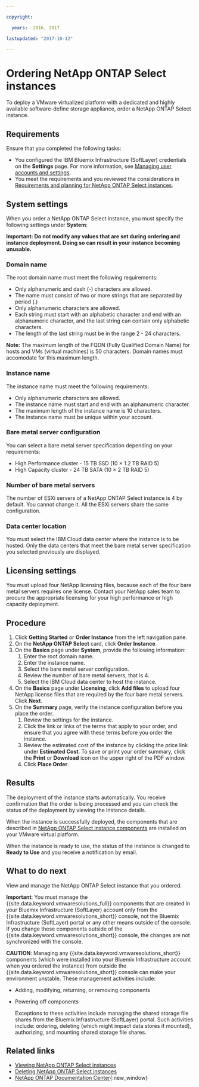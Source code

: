 ```yaml
---

copyright:

  years:  2016, 2017

lastupdated: "2017-10-12"

---
```


# Ordering NetApp ONTAP Select instances

To deploy a VMware virtualized platform with a dedicated and highly available software-define storage appliance, order a NetApp ONTAP Select instance.

## Requirements

Ensure that you completed the following tasks:
*  You configured the IBM Bluemix Infrastructure (SoftLayer) credentials on the **Settings** page. For more information, see [Managing user accounts and settings](../vmonic/useraccount.html).
*  You meet the requirements and you reviewed the considerations in [Requirements and planning for NetApp ONTAP Select instances](np_planning.html).

## System settings

When you order a NetApp ONTAP Select instance, you must specify the following settings under **System**:

**Important: Do not modify any values that are set during ordering and instance deployment. Doing so can result in your instance becoming unusable.**

### Domain name

The root domain name must meet the following requirements:
*  Only alphanumeric and dash (-) characters are allowed.
*  The name must consist of two or more strings that are separated by period (.)
*  Only alphanumeric characters are allowed.
*  Each string must start with an alphabetic character and end with an alphanumeric character, and the last string can contain only
alphabetic characters.
*  The length of the last string must be in the range 2 - 24 characters.

**Note:** The maximum length of the FQDN (Fully Qualified Domain Name) for hosts and VMs (virtual machines) is 50 characters. Domain names must accomodate for this maximum length.

### Instance name

The instance name must meet the following requirements:
* Only alphanumeric characters are allowed.
* The instance name must start and end with an alphanumeric character.
* The maximum length of the instance name is 10 characters.
* The instance name must be unique within your account.

### Bare metal server configuration

You can select a bare metal server specification depending on your requirements:
* High Performance cluster - 15 TB SSD (10 × 1.2 TB RAID 5)
* High Capacity cluster - 24 TB SATA (10 × 2 TB RAID 5)

<!--For guidance on what bare metal server configuration to choose, see the _Bill of Materials_ document in the [Architecture Center](https://www.ibm.com/devops/method/content/architecture/virtualizationArchitecture/virtualizationRefArch){:new_window}.-->

### Number of bare metal servers

The number of ESXi servers of a NetApp ONTAP Select instance is 4 by default. You cannot change it. All the ESXi servers share the same configuration.

### Data center location

You must select the IBM Cloud data center where the instance is to be hosted. Only the data centers that meet the bare metal server specification you selected previously are displayed.

## Licensing settings

You must upload four NetApp licensing files, because each of the four bare metal servers requires one license. Contact your NetApp sales team to procure the appropriate licensing for your high performance or high capacity deployment.

## Procedure

1. Click **Getting Started** or **Order Instance** from the left navigation pane.
2. On the **NetApp ONTAP Select** card, click **Order Instance**.
3. On the **Basics** page under **System**, provide the following information:
   1. Enter the root domain name.
   2. Enter the instance name.
   3. Select the bare metal server configuration.
   4. Review the number of bare metal servers, that is 4.
   5. Select the IBM Cloud data center to host the instance.
4. On the **Basics** page under **Licensing**, click **Add files** to upload four NetApp license files that are required by the four
bare metal servers.  Click **Next**.
5. On the **Summary** page, verify the instance configuration before you place the order.
   1. Review the settings for the instance.
   2. Click the link or links of the terms that apply to your order, and ensure that you agree with these terms before you order the
   instance.
   3. Review the estimated cost of the instance by clicking the price link under **Estimated Cost**. To save or print your order
   summary, click the **Print** or **Download** icon on the upper right of the PDF window.
   4. Click **Place Order**.

## Results

The deployment of the instance starts automatically. You receive confirmation that the order is being processed and you can check the
status of the deployment by viewing the instance details.

When the instance is successfully deployed, the components that are described in [NetApp ONTAP Select instance components](../netapp/np_netappoverview.html#netapp-ontap-select-instance-components) are installed on your VMware virtual platform.

When the instance is ready to use, the status of the instance is changed to **Ready to Use** and you receive a notification by email.

## What to do next

View and manage the NetApp ONTAP Select instance that you ordered.

**Important**: You must manage the {{site.data.keyword.vmwaresolutions_full}} components that are created in your Bluemix Infrastructure (SoftLayer) account only from the {{site.data.keyword.vmwaresolutions_short}} console, not the Bluemix Infrastructure (SoftLayer) portal or any other means outside of the console. If you change these components outside of the {{site.data.keyword.vmwaresolutions_short}} console, the changes are not synchronized with the console.

**CAUTION**: Managing any {{site.data.keyword.vmwaresolutions_short}} components (which were installed into your Bluemix Infrastructure account when you ordered the instance) from outside the {{site.data.keyword.vmwaresolutions_short}} console can make your environment unstable. These management activities include:
*  Adding, modifying, returning, or removing components
*  Powering off components

   Exceptions to these activities include managing the shared storage file shares from the Bluemix Infrastructure (SoftLayer) portal. Such activities include: ordering, deleting (which might impact data stores if mounted), authorizing, and mounting shared storage file shares.

## Related links

* [Viewing NetApp ONTAP Select instances](np_viewinginstances.html)
* [Deleting NetApp ONTAP Select instances](np_deletinginstance.html)
* [NetApp ONTAP Documentation Center](http://docs.netapp.com/ontap-9/index.jsp?topic=%2Fcom.netapp.doc.exp-clus-peer%2Fhome.html){:new_window}
